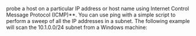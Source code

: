 probe a host on a particular IP address or host name using Internet Control Message Protocol (ICMP)**. You can use ping with a simple script to perform a sweep of all the IP addresses in a subnet. The following example will scan the 10.1.0.0/24 subnet from a Windows machine: